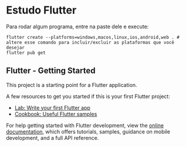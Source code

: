 # Estudo Flutter

Para rodar algum programa, entre na paste dele e execute:

```
flutter create --platforms=windows,macos,linux,ios,android,web . # altere esse comando para incluir/excluir as plataformas que você desejar
flutter pub get
```

## Flutter - Getting Started

This project is a starting point for a Flutter application.

A few resources to get you started if this is your first Flutter project:

- [Lab: Write your first Flutter app](https://docs.flutter.dev/get-started/codelab)
- [Cookbook: Useful Flutter samples](https://docs.flutter.dev/cookbook)

For help getting started with Flutter development, view the
[online documentation](https://docs.flutter.dev/), which offers tutorials,
samples, guidance on mobile development, and a full API reference.
